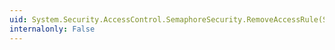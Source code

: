 ```yaml
---
uid: System.Security.AccessControl.SemaphoreSecurity.RemoveAccessRule(System.Security.AccessControl.SemaphoreAccessRule)
internalonly: False
---
```

